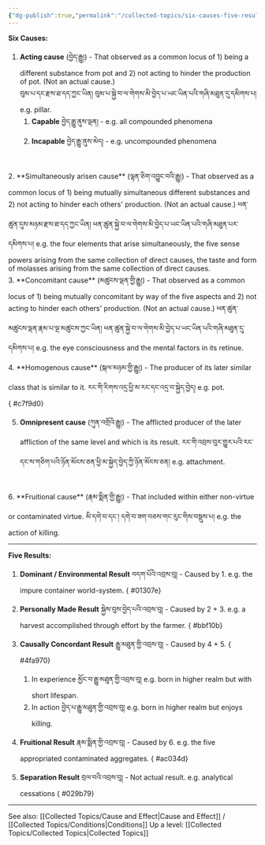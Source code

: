 ```yaml
---
{"dg-publish":true,"permalink":"/collected-topics/six-causes-five-results/"}
---
```


**Six Causes:**
1. **Acting cause** (བྱེད་རྒྱུ།) - That observed as a common locus of 1) being a different substance from pot and 2) not acting to hinder the production of pot. (Not an actual cause.)   
   བུམ་པ་དང་རྫས་ཐ་དད་ཀྱང་ཡིན། བུམ་པ་སྐྱེ་བ་ལ་གེགས་མི་བྱེད་པ་ཡང་ཡིན་པའི་གཞི་མཐུན་དུ་དམིགས་པ།
   e.g. pillar.
	1. **Capable** བྱེད་རྒྱུ་ནུས་ལྡན། - e.g. all compounded phenomena
	2. **Incapable** བྱེད་རྒྱུ་ནུས་མེད། - e.g. uncompounded phenomena
<br>
2. **Simultaneously arisen cause** (ལྷན་ཅིག་འབྱུང་བའི་རྒྱུ།) - That observed as a common locus of 1) being mutually simultaneous different substances and 2) not acting to hinder each others' production. (Not an actual cause.) ཕན་ཚུན་དུས་མཉམ་རྫས་ཐ་དད་ཀྱང་ཡིན། ཕན་ཚུན་སྐྱེ་བ་ལ་གེགས་མི་བྱེད་པ་ཡང་ཡིན་པའི་གཞི་མཐུན་པར་དམིགས་པ།
   e.g. the four elements that arise simultaneously, the five sense powers arising from the same collection of direct causes, the taste and form of molasses arising from the same collection of direct causes.
<br>
3. **Concomitant cause** (མཚུངས་ལྡན་གྱི་རྒྱུ།) - That observed as a common locus of 1) being mutually concomitant by way of the five aspects and 2) not acting to hinder each others' production. (Not an actual cause.)
   ཕན་ཚུན་མཚུངས་ལྡན་རྣམ་པ་ལྔ་མཚུངས་ཀྱང་ཡིན། ཕན་ཚུན་སྐྱེ་བ་ལ་གེགས་མི་བྱེད་པ་ཡང་ཡིན་པའི་གཞི་མཐུན་དུ་དམིགས་པ།
   e.g. the eye consciousness and the mental factors in its retinue.
<br>
4. **Homogenous cause** (སྐལ་མཉམ་གྱི་རྒྱུ།) - The producer of its later similar class that is similar to it.
   རང་གི་རིགས་འདྲ་ཕྱི་མ་རང་དང་འདྲ་བ་སྐྱེད་བྱེད།
   e.g. pot.
<br>
{ #c7f9d0}

5. **Omnipresent cause** (ཀུན་འགྲོའི་རྒྱུ།) - The afflicted producer of the later affliction of the same level and which is its result. རང་གི་འབྲས་བུར་གྱུར་པའི་རང་དང་ས་གཅིག་པའི་ཉོན་མོངས་ཅན་ཕྱི་མ་སྐྱེད་བྱེད་ཀྱི་ཉོན་མོངས་ཅན།
   e.g. attachment.
<br>
6. **Fruitional cause** (རྣམ་སྨིན་གྱི་རྒྱུ།) - That included within either non-virtue or contaminated virtue.
   མི་དགེ་བ་དང་། དགེ་བ་ཟག་བཅས་གང་རུང་གིས་བསྡུས་པ།
   e.g. the action of killing.

---
**Five Results:**
1. **Dominant / Environmental Result** བདག་པོའི་འབྲས་བུ། - Caused by 1.
   e.g. the impure container world-system.
{ #01307e}

2. **Personally Made Result** སྐྱེས་བུས་བྱེད་པའི་འབྲས་བུ། - Caused by 2 + 3.
   e.g. a harvest accomplished through effort by the farmer.
{ #bbf10b}

3. **Causally Concordant Result** རྒྱུ་མཐུན་གྱི་འབྲས་བུ། - Caused by 4 + 5.
{ #4fa970}

	1. In experience མྱོང་བ་རྒྱུ་མཐུན་གྱི་འབྲས་བུ། e.g. born in higher realm but with short lifespan.
	2. In action བྱེད་པ་རྒྱུ་མཐུན་གྱི་འབྲས་བུ། e.g. born in higher realm but enjoys killing.
4. **Fruitional Result** རྣམ་སྨིན་གྱི་འབྲས་བུ། - Caused by 6.
   e.g. the five appropriated contaminated aggregates.
{ #ac034d}

5. **Separation Result** བྲལ་བའི་འབྲས་བུ། - Not actual result.
   e.g. analytical cessations
{ #029b79}



---

See also: [[Collected Topics/Cause and Effect\|Cause and Effect]] / [[Collected Topics/Conditions\|Conditions]]
Up a level: [[Collected Topics/Collected Topics\|Collected Topics]]